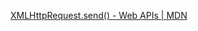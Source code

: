 [XMLHttpRequest.send() - Web APIs | MDN](https://developer.mozilla.org/en-US/docs/Web/API/XMLHttpRequest/send)